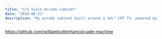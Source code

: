 ```yaml
---
title: "3/5 Scale Arcade Cabinet"
date: "2018-06-21"
description: "My arcade cabinet built around a 14\" CRT TV, powered by a Raspberry Pi running Lakka with QMK controls"
---
```

<https://github.com/williambuttenham/arcade-machine>
